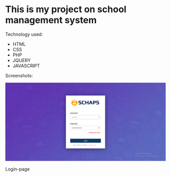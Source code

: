 # This is my project on school management system
Technology used:
*	HTML
*	CSS
*	PHP
*	JQUERY
*	JAVASCRIPT

Screenshots:

<img src="img/2git.PNG">

Login-page
